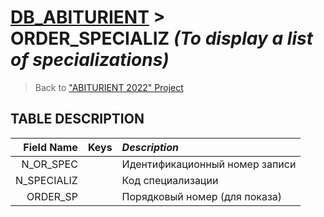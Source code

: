 # [DB_ABITURIENT](../db_abiturient_2022.md) > ORDER_SPECIALIZ *(To display a list of specializations)*

> Back to ["ABITURIENT 2022" Project](../../../../README.md)

## **TABLE DESCRIPTION**

| **Field Name** |  Keys   | *Description*                    |
|---------------:|:-------:|:---------------------------------|
|      N_OR_SPEC |         | Идентификационный номер записи   |
|    N_SPECIALIZ |         | Код специализации                |
|       ORDER_SP |         | Порядковый номер (для показа)    |